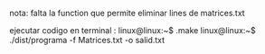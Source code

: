 nota: falta la function que permite eliminar lines de matrices.txt

ejecutar codigo en terminal :
linux@linux:~$ .make
linux@linux:~$ ./dist/programa -f Matrices.txt -o salid.txt
